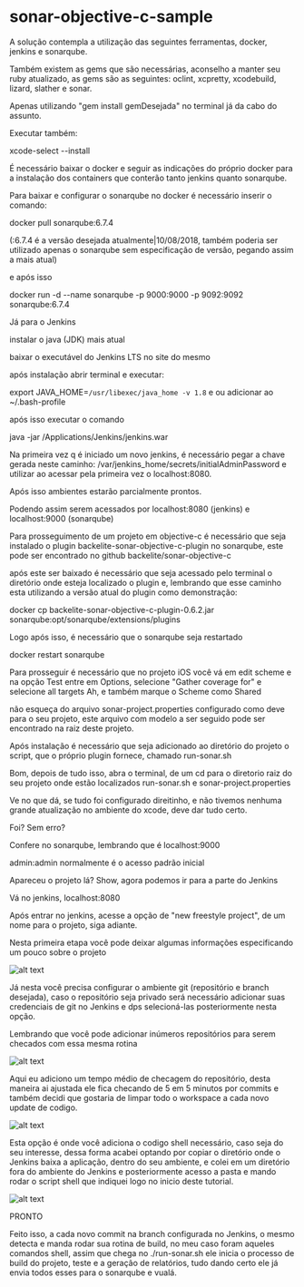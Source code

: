 # sonar-objective-c-sample

A solução contempla a utilização das seguintes ferramentas, docker, jenkins e sonarqube.

Também existem as gems que são necessárias, aconselho a manter seu ruby atualizado, as gems são as seguintes: oclint, xcpretty, xcodebuild, lizard, slather e sonar.

Apenas utilizando "gem install gemDesejada" no terminal já da cabo do assunto.

Executar também:

xcode-select --install

É necessário baixar o docker e seguir as indicações do próprio docker para a instalação dos containers que conterão tanto jenkins quanto sonarqube.

Para baixar e configurar o sonarqube no docker é necessário inserir o comando:

docker pull sonarqube:6.7.4 

(:6.7.4 é a versão desejada atualmente|10/08/2018, também poderia ser utilizado apenas o sonarqube sem especificação de versão, pegando assim a mais atual)

e após isso 

docker run -d --name sonarqube -p 9000:9000 -p 9092:9092 sonarqube:6.7.4

Já para o Jenkins

instalar o java (JDK) mais atual

baixar o executável do Jenkins LTS no site do mesmo

após instalação abrir terminal e executar:

export JAVA_HOME=`/usr/libexec/java_home -v 1.8` e ou adicionar ao ~/.bash-profile

após isso executar o comando

java -jar /Applications/Jenkins/jenkins.war

Na primeira vez q é iniciado um novo jenkins, é necessário pegar a chave gerada neste caminho: /var/jenkins_home/secrets/initialAdminPassword e utilizar ao acessar pela primeira vez o localhost:8080.

Após isso ambientes estarão parcialmente prontos.

Podendo assim serem acessados por localhost:8080 (jenkins) e localhost:9000 (sonarqube)

Para prosseguimento de um projeto em objective-c é necessário que seja instalado o plugin backelite-sonar-objective-c-plugin no sonarqube, este pode ser encontrado no github backelite/sonar-objective-c

após este ser baixado é necessário que seja acessado pelo terminal o diretório onde esteja localizado o plugin e, lembrando que esse caminho esta utilizando a versão atual do plugin como demonstração:

docker cp backelite-sonar-objective-c-plugin-0.6.2.jar sonarqube:opt/sonarqube/extensions/plugins

Logo após isso, é necessário que o sonarqube seja restartado

docker restart sonarqube

Para prosseguir é necessário que no projeto iOS você vá em edit scheme e na opção Test entre em Options, selecione "Gather coverage for" e selecione all targets
Ah, e também marque o Scheme como Shared

não esqueça do arquivo sonar-project.properties configurado como deve para o seu projeto, este arquivo com modelo a ser seguido pode ser encontrado na raiz deste projeto.

Após instalação é necessário que seja adicionado ao diretório do projeto o script, que o próprio plugin fornece, chamado run-sonar.sh

Bom, depois de tudo isso, abra o terminal, de um cd para o diretorio raiz do seu projeto onde estão localizados run-sonar.sh e sonar-project.properties

Ve no que dá, se tudo foi configurado direitinho, e não tivemos nenhuma grande atualização no ambiente do xcode, deve dar tudo certo.

Foi? Sem erro?

Confere no sonarqube, lembrando que é localhost:9000

admin:admin normalmente é o acesso padrão inicial

Apareceu o projeto lá? Show, agora podemos ir para a parte do Jenkins

Vá no jenkins, localhost:8080

Após entrar no jenkins, acesse a opção de "new freestyle project", de um nome para o projeto, siga adiante.



Nesta primeira etapa você pode deixar algumas informações especificando um pouco sobre o projeto

![alt text](https://i.imgur.com/vJIhFwe.png)



Já nesta você precisa configurar o ambiente git (repositório e branch desejada), caso o repositório seja privado será necessário adicionar suas credenciais de git no Jenkins e dps selecioná-las posteriormente nesta opção.

Lembrando que você pode adicionar inúmeros repositórios para serem checados com essa mesma rotina

![alt text](https://i.imgur.com/uTQ3Gtn.png)



Aqui eu adiciono um tempo médio de checagem do repositório, desta maneira ai ajustada ele fica checando de 5 em 5 minutos por commits e também decidi que gostaria de limpar todo o workspace a cada novo update de codigo.

![alt text](https://i.imgur.com/Ocsb8yt.png)



Esta opção é onde você adiciona o codigo shell necessário, caso seja do seu interesse, dessa forma acabei optando por copiar o diretório onde o Jenkins baixa a aplicação, dentro do seu ambiente, e colei em um diretório fora do ambiente do Jenkins e posteriormente acesso a pasta e mando rodar o script shell que indiquei logo no inicio deste tutorial.

![alt text](https://i.imgur.com/yUknK9i.png)



PRONTO

Feito isso, a cada novo commit na branch configurada no Jenkins, o mesmo detecta e manda rodar sua rotina de build, no meu caso foram aqueles comandos shell, assim que chega no ./run-sonar.sh ele inicia o processo de build do projeto, teste e a geração de relatórios, tudo dando certo ele já envia todos esses para o sonarqube e vualá.
